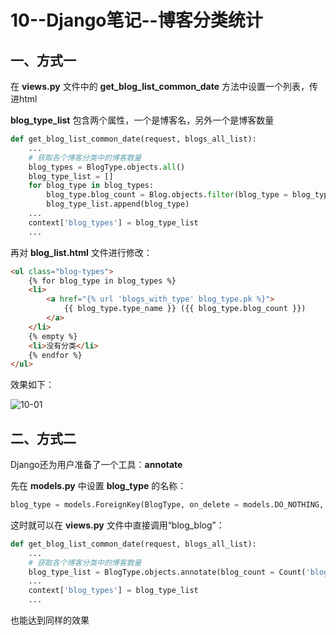 # 10--Django笔记--博客分类统计

## 一、方式一

在 **views.py** 文件中的 **get_blog_list_common_date** 方法中设置一个列表，传进html

**blog_type_list** 包含两个属性，一个是博客名，另外一个是博客数量

```python
def get_blog_list_common_date(request, blogs_all_list):
    ...
    # 获取各个博客分类中的博客数量
    blog_types = BlogType.objects.all()
    blog_type_list = []
    for blog_type in blog_types:
        blog_type.blog_count = Blog.objects.filter(blog_type = blog_type).count()
        blog_type_list.append(blog_type)
    ...
    context['blog_types'] = blog_type_list
    ...
```

再对 **blog_list.html** 文件进行修改：

```html
<ul class="blog-types">
    {% for blog_type in blog_types %}
    <li>
        <a href="{% url 'blogs_with_type' blog_type.pk %}">
            {{ blog_type.type_name }} ({{ blog_type.blog_count }})
        </a>
    </li>
    {% empty %}
    <li>没有分类</li>
    {% endfor %}
</ul>
```

效果如下：

![10-01](E:\git\Django\pictures\10-01.png)

## 二、方式二

Django还为用户准备了一个工具：**annotate**

先在 **models.py** 中设置 **blog_type** 的名称：

```python
blog_type = models.ForeignKey(BlogType, on_delete = models.DO_NOTHING, related_name = 'blog_blog') # BlogType是自己设置的博客分类
```

这时就可以在 **views.py** 文件中直接调用“blog_blog”：

```python
def get_blog_list_common_date(request, blogs_all_list):
    ...
    # 获取各个博客分类中的博客数量
    blog_type_list = BlogType.objects.annotate(blog_count = Count('blog_blog'))
    ...
    context['blog_types'] = blog_type_list
    ...
```

也能达到同样的效果